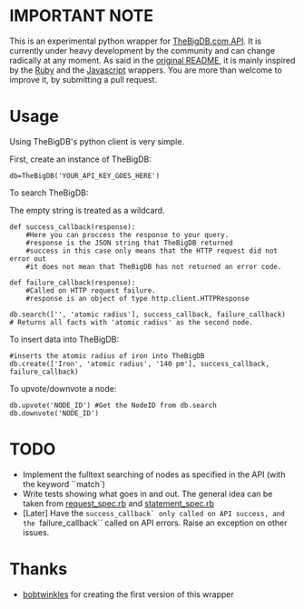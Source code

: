 IMPORTANT NOTE
===============

This is an experimental python wrapper for [TheBigDB.com API](http://thebigdb.com). It is currently under heavy development by the community and can change radically at any moment. As said in the [original README](https://github.com/thebigdb/thebigdb-python/blob/1d7b48b1e4d6e213167b26e1170c837e05553ba0/README.md), it is mainly inspired by the [Ruby](https://github.com/thebigdb/thebigdb-ruby) and the [Javascript](https://github.com/thebigdb/thebigdb-js) wrappers. You are more than welcome to improve it, by submitting a pull request.

Usage
===============

Using TheBigDB's python client is very simple.

First, create an instance of TheBigDB:

    db=TheBigDB('YOUR_API_KEY_GOES_HERE')

To search TheBigDB:

The empty string is treated as a wildcard.

    def success_callback(response):
        #Here you can proccess the response to your query.
        #response is the JSON string that TheBigDB returned
        #success in this case only means that the HTTP request did not error out
        #it does not mean that TheBigDB has not returned an error code.

    def failure_callback(response):
        #Called on HTTP request failure.
        #response is an object of type http.client.HTTPResponse

    db.search(['', 'atomic radius'], success_callback, failure_callback)
    # Returns all facts with 'atomic radius' as the second node.

To insert data into TheBigDB:
    
    #inserts the atomic radius of iron into TheBigDB
    db.create(['Iron', 'atomic radius', '140 pm'], success_callback, failure_callback)

To upvote/downvote a node:
    
    db.upvote('NODE_ID') #Get the NodeID from db.search
    db.downvote('NODE_ID')

TODO
===============

- Implement the fulltext searching of nodes as specified in the API (with the keyword ``match`)
- Write tests showing what goes in and out. The general idea can be taken from [request\_spec.rb](https://github.com/thebigdb/thebigdb-ruby/blob/master/spec/request_spec.rb) and [statement\_spec.rb](https://github.com/thebigdb/thebigdb-ruby/blob/master/spec/resources/statement_spec.rb)
- [Later] Have the ``success_callback` only called on API success, and the ``failure_callback`` called on API errors. Raise an exception on other issues.


Thanks
===============
- [bobtwinkles](https://github.com/bobtwinkles) for creating the first version of this wrapper